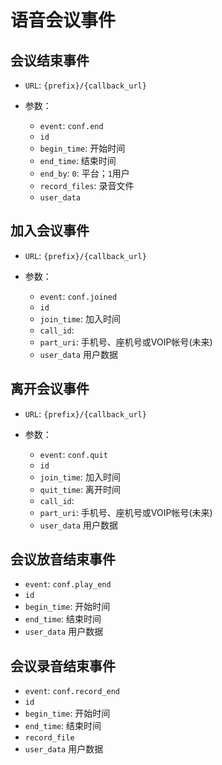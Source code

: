 # 语音会议事件

## 会议结束事件

- `URL`: `{prefix}/{callback_url}`
- 参数：

  - `event`: `conf.end`
  - `id`
  - `begin_time`: 开始时间
  - `end_time`: 结束时间
  - `end_by`: `0`: 平台；`1`用户
  - `record_files`: 录音文件
  - `user_data`

## 加入会议事件

- `URL`: `{prefix}/{callback_url}`
- 参数：

  - `event`: `conf.joined`
  - `id`
  - `join_time`: 加入时间
  - `call_id`:
  - `part_uri`: 手机号、座机号或VOIP帐号(未来)
  - `user_data` 用户数据

## 离开会议事件

- `URL`: `{prefix}/{callback_url}`
- 参数：

  - `event`: `conf.quit`
  - `id`
  - `join_time`: 加入时间
  - `quit_time`: 离开时间
  - `call_id`:
  - `part_uri`: 手机号、座机号或VOIP帐号(未来)
  - `user_data` 用户数据

## 会议放音结束事件
- `event`: `conf.play_end`
- `id`
- `begin_time`: 开始时间
- `end_time`: 结束时间
- `user_data` 用户数据

## 会议录音结束事件
- `event`: `conf.record_end`
- `id`
- `begin_time`: 开始时间
- `end_time`: 结束时间
- `record_file`
- `user_data` 用户数据
